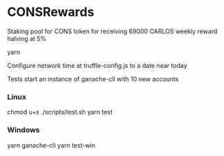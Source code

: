 # CONSRewards

Staking pool for CONS token for receiving 69000 CARLOS weekly reward halving at 5%

yarn

Configure network time at truffle-config.js to a date near today

Tests start an instance of ganache-cli with 10 new accounts

### Linux

chmod u+x ./scripts/test.sh
yarn test

### Windows

yarn ganache-cli
yarn test-win